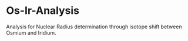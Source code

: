 # Os-Ir-Analysis
Analysis for Nuclear Radius determination through isotope shift between Osmium and Iridium. 
